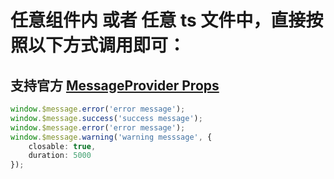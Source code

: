 # 任意组件内 或者 任意 ts 文件中，直接按照以下方式调用即可：

## 支持官方 [MessageProvider Props](https://www.naiveui.com/zh-CN/os-theme/components/message#MessageProvider-Props)

```ts
window.$message.error('error message');
window.$message.success('success message');
window.$message.error('error message');
window.$message.warning('warning messsage', {
    closable: true,
    duration: 5000
});
```
